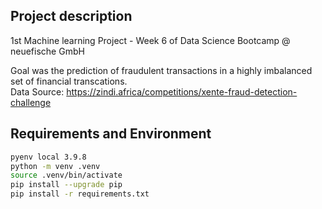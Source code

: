 ## Project description
1st Machine learning Project - Week 6 of Data Science Bootcamp @ neuefische GmbH

Goal was the prediction of fraudulent transactions in a highly imbalanced set of financial transcations.  
Data Source:
https://zindi.africa/competitions/xente-fraud-detection-challenge

## Requirements and Environment

```Bash
pyenv local 3.9.8
python -m venv .venv
source .venv/bin/activate
pip install --upgrade pip
pip install -r requirements.txt
```


